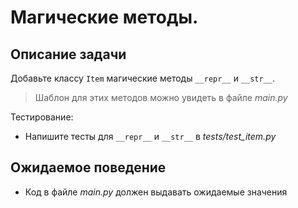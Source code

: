 # Магические методы. 

## Описание задачи

Добавьте классу `Item` магические методы `__repr__` и `__str__`.
> Шаблон для этих методов можно увидеть в файле _main.py_

Тестирование:
- Напишите тесты для `__repr__` и `__str__` в _tests/test_item.py_

## Ожидаемое поведение
- Код в файле _main.py_ должен выдавать ожидаемые значения
